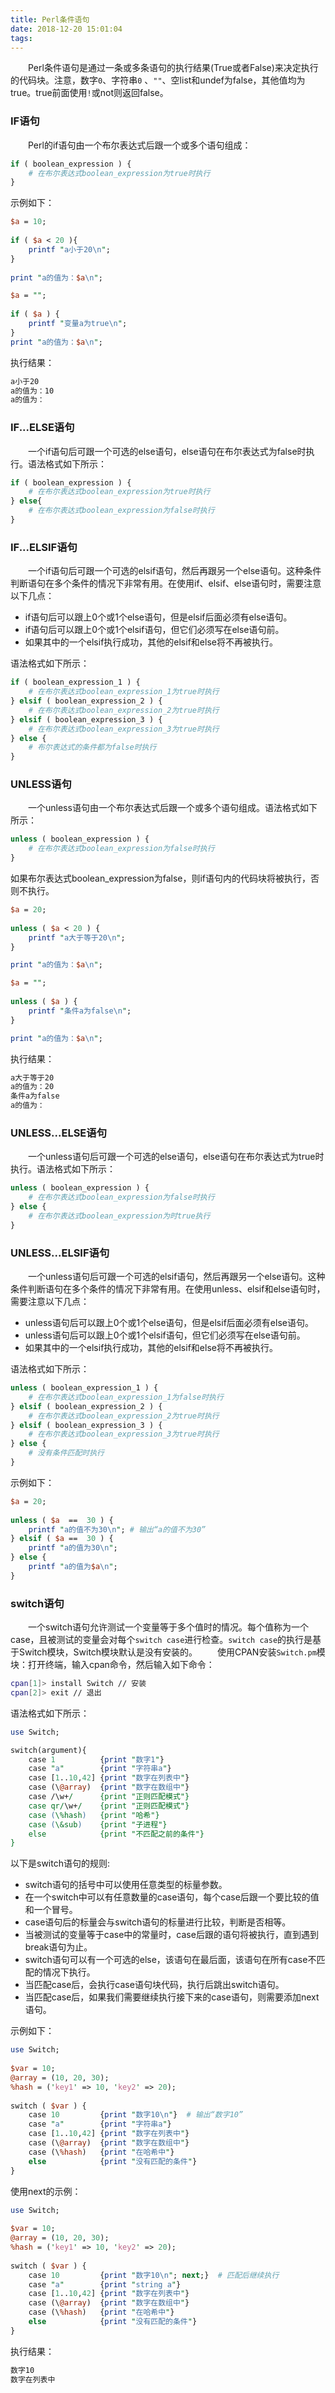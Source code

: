 ```yaml
---
title: Perl条件语句
date: 2018-12-20 15:01:04
tags:
---
```


&emsp;&emsp;Perl条件语句是通过一条或多条语句的执行结果(True或者False)来决定执行的代码块。注意，数字`0`、字符串`0` 、`""`、空list和undef为false，其他值均为true。true前面使用`!`或not则返回false。

### IF语句

&emsp;&emsp;Perl的if语句由一个布尔表达式后跟一个或多个语句组成：

``` perl
if ( boolean_expression ) {
    # 在布尔表达式boolean_expression为true时执行
}
```

示例如下：

``` perl
$a = 10;
​
if ( $a < 20 ){
    printf "a小于20\n";
}
​
print "a的值为：$a\n";

$a = "";
​
if ( $a ) {
    printf "变量a为true\n";
}
print "a的值为：$a\n";
```

执行结果：

``` bash
a小于20
a的值为：10
a的值为：
```

### IF...ELSE语句

&emsp;&emsp;一个if语句后可跟一个可选的else语句，else语句在布尔表达式为false时执行。语法格式如下所示：

``` perl
if ( boolean_expression ) {
    # 在布尔表达式boolean_expression为true时执行
} else{
    # 在布尔表达式boolean_expression为false时执行
}
```

### IF...ELSIF语句

&emsp;&emsp;一个if语句后可跟一个可选的elsif语句，然后再跟另一个else语句。这种条件判断语句在多个条件的情况下非常有用。在使用if、elsif、else语句时，需要注意以下几点：

- if语句后可以跟上0个或1个else语句，但是elsif后面必须有else语句。
- if语句后可以跟上0个或1个elsif语句，但它们必须写在else语句前。
- 如果其中的一个elsif执行成功，其他的elsif和else将不再被执行。

语法格式如下所示：

``` perl
if ( boolean_expression_1 ) {
    # 在布尔表达式boolean_expression_1为true时执行
} elsif ( boolean_expression_2 ) {
    # 在布尔表达式boolean_expression_2为true时执行
} elsif ( boolean_expression_3 ) {
    # 在布尔表达式boolean_expression_3为true时执行
} else {
    # 布尔表达式的条件都为false时执行
}
```

### UNLESS语句

&emsp;&emsp;一个unless语句由一个布尔表达式后跟一个或多个语句组成。语法格式如下所示：

``` perl
unless ( boolean_expression ) {
    # 在布尔表达式boolean_expression为false时执行
}
```

如果布尔表达式boolean_expression为false，则if语句内的代码块将被执行，否则不执行。

``` perl
$a = 20;
​
unless ( $a < 20 ) {
    printf "a大于等于20\n";
}

print "a的值为：$a\n";

$a = "";
​
unless ( $a ) {
    printf "条件a为false\n";
}

print "a的值为：$a\n";
```

执行结果：

``` bash
a大于等于20
a的值为：20
条件a为false
a的值为：
```

### UNLESS...ELSE语句

&emsp;&emsp;一个unless语句后可跟一个可选的else语句，else语句在布尔表达式为true时执行。语法格式如下所示：

``` perl
unless ( boolean_expression ) {
    # 在布尔表达式boolean_expression为false时执行
} else {
    # 在布尔表达式boolean_expression为时true执行
}
```

### UNLESS...ELSIF语句

&emsp;&emsp;一个unless语句后可跟一个可选的elsif语句，然后再跟另一个else语句。这种条件判断语句在多个条件的情况下非常有用。在使用unless、elsif和else语句时，需要注意以下几点：

- unless语句后可以跟上0个或1个else语句，但是elsif后面必须有else语句。
- unless语句后可以跟上0个或1个elsif语句，但它们必须写在else语句前。
- 如果其中的一个elsif执行成功，其他的elsif和else将不再被执行。

语法格式如下所示：

``` perl
unless ( boolean_expression_1 ) {
    # 在布尔表达式boolean_expression_1为false时执行
} elsif ( boolean_expression_2 ) {
    # 在布尔表达式boolean_expression_2为true时执行
} elsif ( boolean_expression_3 ) {
    # 在布尔表达式boolean_expression_3为true时执行
} else {
    # 没有条件匹配时执行
}
```

示例如下：

``` perl
$a = 20;
​
unless ( $a  ==  30 ) {
    printf "a的值不为30\n"; # 输出“a的值不为30”
} elsif ( $a ==  30 ) {
    printf "a的值为30\n";
} else {
    printf "a的值为$a\n";
}
```

### switch语句

&emsp;&emsp;一个switch语句允许测试一个变量等于多个值时的情况。每个值称为一个case，且被测试的变量会对每个`switch case`进行检查。`switch case`的执行是基于Switch模块，Switch模块默认是没有安装的。
&emsp;&emsp;使用CPAN安装`Switch.pm`模块：打开终端，输入cpan命令，然后输入如下命令：

``` bash
cpan[1]> install Switch // 安装
cpan[2]> exit // 退出
```

语法格式如下所示：

``` perl
use Switch;

switch(argument){
    case 1          {print "数字1"}
    case "a"        {print "字符串a"}
    case [1..10,42] {print "数字在列表中"}
    case (\@array)  {print "数字在数组中"}
    case /\w+/      {print "正则匹配模式"}
    case qr/\w+/    {print "正则匹配模式"}
    case (\%hash)   {print "哈希"}
    case (\&sub)    {print "子进程"}
    else            {print "不匹配之前的条件"}
}
```

以下是switch语句的规则:

- switch语句的括号中可以使用任意类型的标量参数。
- 在一个switch中可以有任意数量的case语句，每个case后跟一个要比较的值和一个冒号。
- case语句后的标量会与switch语句的标量进行比较，判断是否相等。
- 当被测试的变量等于case中的常量时，case后跟的语句将被执行，直到遇到break语句为止。
- switch语句可以有一个可选的else，该语句在最后面，该语句在所有case不匹配的情况下执行。
- 当匹配case后，会执行case语句块代码，执行后跳出switch语句。
- 当匹配case后，如果我们需要继续执行接下来的case语句，则需要添加next语句。

示例如下：

``` perl
use Switch;
​
$var = 10;
@array = (10, 20, 30);
%hash = ('key1' => 10, 'key2' => 20);
​
switch ( $var ) {
    case 10         {print "数字10\n"}  # 输出“数字10”
    case "a"        {print "字符串a"}
    case [1..10,42] {print "数字在列表中"}
    case (\@array)  {print "数字在数组中"}
    case (\%hash)   {print "在哈希中"}
    else            {print "没有匹配的条件"}
}
```

使用next的示例：

``` perl
use Switch;
​
$var = 10;
@array = (10, 20, 30);
%hash = ('key1' => 10, 'key2' => 20);
​
switch ( $var ) {
    case 10         {print "数字10\n"; next;}  # 匹配后继续执行
    case "a"        {print "string a"}
    case [1..10,42] {print "数字在列表中"}
    case (\@array)  {print "数字在数组中"}
    case (\%hash)   {print "在哈希中"}
    else            {print "没有匹配的条件"}
}
```

执行结果：

``` bash
数字10
数字在列表中
```